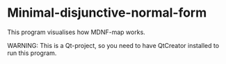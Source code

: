 # Minimal-disjunctive-normal-form
This program visualises how MDNF-map works.

WARNING: This is a Qt-project, so you need to have QtCreator installed to run this program.
